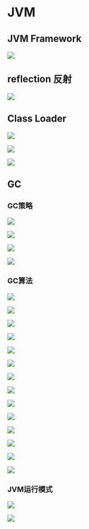# JVM

## JVM Framework

![](../../.gitbook/assets/image%20%2863%29.png)

## reflection 反射

![](../../.gitbook/assets/image%20%2857%29.png)

## Class Loader

![](../../.gitbook/assets/image%20%2834%29.png)

![](../../.gitbook/assets/image%20%2839%29.png)

![](../../.gitbook/assets/image%20%2838%29.png)

## GC

### GC策略

![](../../.gitbook/assets/image%20%283%29.png)

![](../../.gitbook/assets/image%20%2853%29.png)

![](../../.gitbook/assets/image%20%2855%29.png)

![](../../.gitbook/assets/image%20%2846%29.png)

### GC算法

![](../../.gitbook/assets/image%20%2832%29.png)

![](../../.gitbook/assets/image%20%281%29.png)

![](../../.gitbook/assets/image%20%2823%29.png)

![](../../.gitbook/assets/image%20%2824%29.png)

![](../../.gitbook/assets/image%20%2825%29.png)

![](../../.gitbook/assets/image%20%2811%29.png)

![](../../.gitbook/assets/image%20%2833%29.png)

![](../../.gitbook/assets/image%20%2865%29.png)

![](../../.gitbook/assets/image%20%2847%29.png)

![](../../.gitbook/assets/image%20%2819%29.png)

![](../../.gitbook/assets/image%20%2835%29.png)

![](../../.gitbook/assets/image%20%288%29.png)

![](../../.gitbook/assets/image%20%2816%29.png)

![](../../.gitbook/assets/image%20%286%29.png)

### JVM运行模式

![](../../.gitbook/assets/image%20%2840%29.png)

![](../../.gitbook/assets/image%20%2843%29.png)

